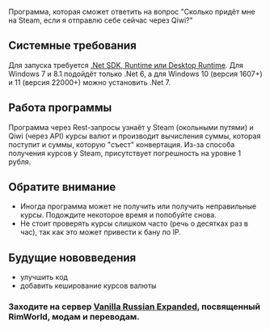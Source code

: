 Программа, которая сможет ответить на вопрос "Сколько придёт мне на Steam, если я отправлю себе сейчас через Qiwi?"

## Системные требования
Для запуска требуется [.Net SDK, Runtime или Desktop Runtime](https://dotnet.microsoft.com/en-us/download).
Для Windows 7 и 8.1 подойдёт только .Net 6, а для Windows 10 (версия 1607+) и 11 (версия 22000+) можно установить .Net 7.

## Работа программы
Программа через Rest-запросы узнаёт у Steam (окольными путями) и Qiwi (через API) курсы валют и производит вычисления суммы, которая поступит и суммы, которую "съест" конвертация. Из-за способа получения курсов у Steam, присутствует погрешность на уровне 1 рубля.

## Обратите внимание
+ Иногда программа может не получить или получить неправильные курсы. Подождите некоторое время и попобуйте снова.
+ Не стоит проверять курсы слишком часто (речь о десятках раз в час), так как это может привести к бану по IP. 

## Будущие нововведения
+ улучшить код
+ добавить кеширование курсов валюты

### Заходите на сервер [Vanilla Russian Expanded](https://discord.gg/GB2e2VhgVE), посвященный RimWorld, модам и переводам.
